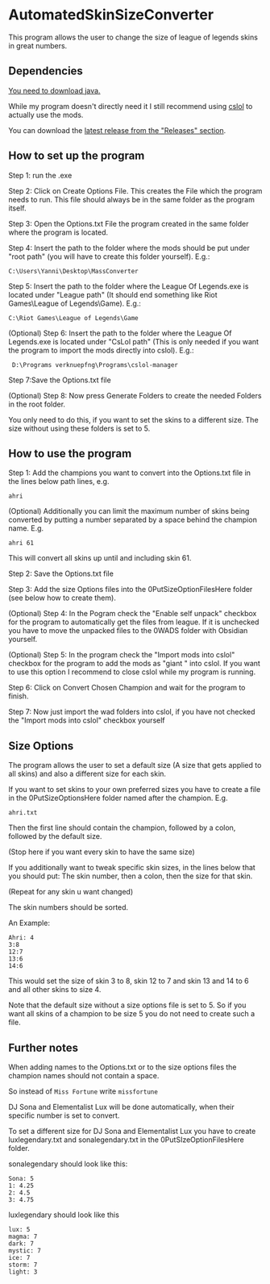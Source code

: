 # AutomatedSkinSizeConverter

This program allows the user to change the size of league of legends skins in great numbers.

## Dependencies

[You need to download java.](https://www.oracle.com/java/technologies/downloads)

While my program doesn't directly need it I still recommend using [cslol](https://github.com/LeagueToolkit/cslol-manager) to 
actually use the mods.

You can download the [latest release from the "Releases" section](https://github.com/PiCake24/AutomatedSkinSizeConverter/releases/tag/v1.2.0).

## How to set up the program

Step 1: run the .exe

Step 2: Click on Create Options File. This creates the File which the program needs to run. This file should always be in the same folder as the program itself.

Step 3: Open the Options.txt File the program created in the same folder where the program is located.

Step 4: Insert the path to the folder where the mods should be put under "root path" (you will have to create this folder yourself). E.g.:

`C:\Users\Yanni\Desktop\MassConverter`

Step 5: Insert the path to the folder where the League Of Legends.exe is located under "League path" (It should end something like Riot Games\League of Legends\Game). E.g.:

`C:\Riot Games\League of Legends\Game`

(Optional) Step 6:  Insert the path to the folder where the League Of Legends.exe is located under "CsLol path" (This is only needed if you want the program to import the mods directly into cslol). E.g.:

` D:\Programs verknuepfng\Programs\cslol-manager`

Step 7:Save the Options.txt file

(Optional) Step 8: Now press Generate Folders to create the needed Folders in the root folder.

You only need to do this, if you want to set the skins to a different size. The size without using these folders is set to 5.

## How to use the program

Step 1: Add the champions you want to convert into the Options.txt file in the lines below path lines, e.g.

`ahri`

(Optional) Additionally you can limit the maximum number of skins being converted by putting a number separated by a space behind the champion name. E.g.

`ahri 61`

This will convert all skins up until and including skin 61.

Step 2: Save the Options.txt file

Step 3: Add the size Options files into the 0PutSizeOptionFilesHere folder (see below how to create them).

(Optional) Step 4: In the Pogram check the "Enable self unpack" checkbox for the program to automatically get the files from league. If it is unchecked you have to move the unpacked files to the 0WADS folder with Obsidian yourself.

(Optional) Step 5: In the program check the "Import mods into cslol" checkbox for the program to add the mods as "giant <championname>" into cslol. If you want to use this option I recommend to close cslol while my program is running.

Step 6: Click on Convert Chosen Champion and wait for the program to finish.

Step 7: Now just import the wad folders into cslol, if you have not checked the "Import mods into cslol" checkbox yourself

## Size Options

The program allows the user to set a default size (A size that gets applied to all skins) and also a different size for each skin.

If you want to set skins to your own preferred sizes you have to create a file in the 0PutSizeOptionsHere folder named after the champion. E.g.

`ahri.txt`

Then the first line should contain the champion, followed by a colon, followed by the default size.

(Stop here if you want every skin to have the same size)

If you additionally want to tweak specific skin sizes, in the lines below that you should put: The skin number, then a colon, then the size for that skin.

(Repeat for any skin u want changed)

The skin numbers should be sorted.

An Example:

```
Ahri: 4
3:8
12:7
13:6
14:6
```

This would set the size of skin 3 to 8, skin 12 to 7 and skin 13 and 14 to 6 and all other skins to size 4.

Note that the default size without a size options file is set to 5. So if you want all skins of a champion to be size 5 you do not need to create such a file.

## Further notes

When adding names to the Options.txt or to the size options files the champion names should not contain a space.

So instead of `Miss Fortune` write `missfortune`

DJ Sona and Elementalist Lux will be done automatically, when their specific number is set to convert.

To set a different size for DJ Sona and Elementalist Lux you have to create luxlegendary.txt and sonalegendary.txt in the 0PutSIzeOptionFilesHere folder.

sonalegendary should look like this:
```
Sona: 5
1: 4.25
2: 4.5
3: 4.75
```

luxlegendary should look like this
```
lux: 5
magma: 7
dark: 7
mystic: 7
ice: 7
storm: 7
light: 3
```

